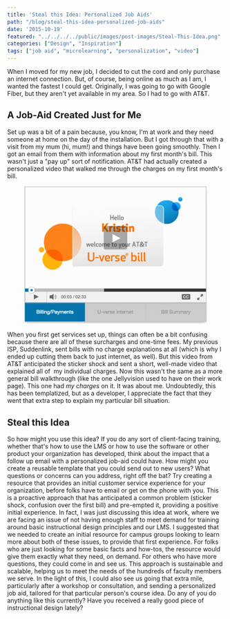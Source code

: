 ```yaml
---
title: 'Steal this Idea: Personalized Job Aids'
path: "/blog/steal-this-idea-personalized-job-aids"
date: '2015-10-19'
featured: "../../../../public/images/post-images/Steal-This-Idea.png"
categories: ["Design", "Inspiration"]
tags: ["job aid", "microlearning", "personalization", "video"]
---
```


When I moved for my new job, I decided to cut the cord and only purchase an internet connection. But, of course, being online as much as I am, I wanted the fastest I could get. Originally, I was going to go with Google Fiber, but they aren't yet available in my area. So I had to go with AT&T.

## A Job-Aid Created Just for Me

Set up was a bit of a pain because, you know, I'm at work and they need someone at home on the day of the installation. But I got through that with a visit from my mum (hi, mum!) and things have been going smoothly. Then I got an email from them with information about my first month's bill. This wasn't just a "pay up" sort of notification. AT&T had actually created a personalized video that walked me through the charges on my first month's bill.

<figure>
  <img src="../../../../public/images/post-images/Screen-Shot-2015-10-15-at-9.15.20-PM.png" alt="ATT video for understanding my bill" />
</figure>

When you first get services set up, things can often be a bit confusing because there are all of these surcharges and one-time fees. My previous ISP, Suddenlink, sent bills with no charge explanations at all (which is why I ended up cutting them back to just internet, as well). But this video from AT&T anticipated the sticker shock and sent a short, well-made video that explained all of  my individual charges. Now this wasn't the same as a more general bill walkthrough (like the one Jellyvision used to have on their work page). This one had _my charges_ on it. It was about me. Undoubtedly, this has been templatized, but as a developer, I appreciate the fact that they went that extra step to explain my particular bill situation.

## Steal this Idea

So how might you use this idea? If you do any sort of client-facing training, whether that's how to use the LMS or how to use the software or other product your organization has developed, think about the impact that a follow up email with a personalized job-aid could have. How might you create a reusable template that you could send out to new users? What questions or concerns can you address, right off the bat? Try creating a resource that provides an initial customer service experience for your organization, before folks have to email or get on the phone with you. This is a proactive approach that has anticipated a common problem (sticker shock, confusion over the first bill) and pre-empted it, providing a positive initial experience. In fact, I was just discussing this idea at work, where we are facing an issue of not having enough staff to meet demand for training around basic instructional design principles and our LMS. I suggested that we needed to create an initial resource for campus groups looking to learn more about both of these issues, to provide that first experience. For folks who are just looking for some basic facts and how-tos, the resource would give them exactly what they need, on demand. For others who have more questions, they could come in and see us. This approach is sustainable and scalable, helping us to meet the needs of the hundreds of faculty members we serve. In the light of this, I could also see us going that extra mile, particularly after a workshop or consultation, and sending a personalized job aid, tailored for that particular person's course idea. Do any of you do anything like this currently? Have you received a really good piece of instructional design lately?
